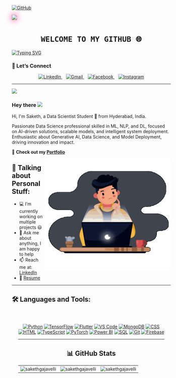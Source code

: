 [![GitHub](https://media.giphy.com/media/UqZ3TfmE3bCXS/giphy.gif)](https://github.com/your-username)




<a href="https://github.com/your-username" target="_blank">
  <img src="https://skillicons.dev/icons?i=github" width="60" style="filter: drop-shadow(0 0 10px #ff0077);" />
</a>




<h1 align="center"><code> WELCOME TO MY GITHUB 🌐 </code></h1>

<a href="https://git.io/typing-svg"><img src="https://readme-typing-svg.herokuapp.com?font=Montserrat&weight=700&size=28&duration=3000&pause=500&color=E6E6FA&background=0A0A2310¢er=true&vCenter=true&width=480&lines=Mastering+Data+Art;I'm+Saketh,+Data+Expert;Insights+with+Precision;View+My+Dashboards;Explore+My+Projects" alt="Typing SVG" /></a>

### 🌟 Let’s Connect  

<p align="center">
  
  <a href="https://www.linkedin.com/in/saketh-gajavelli-6aa55b303/" target="_blank">
    <img src="https://upload.wikimedia.org/wikipedia/commons/c/ca/LinkedIn_logo_initials.png" alt="LinkedIn" width="40px">
  </a>
  &nbsp;&nbsp;
  <a href="mailto:sakethmunna220@gmail.com">
    <img src="https://www.vectorlogo.zone/logos/gmail/gmail-icon.svg" alt="Gmail" width="40px">
  </a>
  &nbsp;&nbsp;
  <a href="https://www.facebook.com/SakethMunna007/">
    <img src="https://www.vectorlogo.zone/logos/facebook/facebook-icon.svg" alt="Facebook" width="40px">
  </a>
  &nbsp;&nbsp;
  <a href="https://www.instagram.com/saketh_007_" target="_blank">
    <img src="https://upload.wikimedia.org/wikipedia/commons/a/a5/Instagram_icon.png" alt="Instagram" width="40px">
  </a>
</p>

---

![](https://visitor-badge.glitch.me/badge?page_id=sakethgajavelli.SakethGajavelli)

### Hey there <img src="https://media.giphy.com/media/hvRJCLFzcasrR4ia7z/giphy.gif" width="25px">  

Hi, I'm Saketh, a Data Scientist Student  🚀 from Hyderabad, India. 

Passionate Data Science professional skilled in ML, NLP, and DL, focused on AI-driven solutions, scalable models, and intelligent system deployment. Enthusiastic about Generative AI, Data Science, and Model Deployment, driving innovation and impact.

🔗 **Check out my [Portfolio](https://sakethgajavelli.github.io/My-Portfolio)**  

<img align="right" alt="GIF" src="https://github.com/SakethGajavelli/SakethGajavelli/blob/main/code.gif/thinking.gif?raw=true" width="400" height="350" />

## &#128205; Talking about Personal Stuff:

- 💻 I’m currently working on multiple projects 😃  
- 💬 Ask me about anything, I am happy to help  
- 📫 Reach me at: [LinkedIn](https://www.linkedin.com/in/saketh-gajavelli-6aa55b303/)  
- 📝 [Resume](https://drive.google.com/file/d/1H4eiJy67Vq8dyo4pt39Qf06Qiis1SWn1/view?usp=sharing)


---


## &#128736; Languages and Tools:

<div style="text-align: center; padding: 20px;">
  <!-- Badges with Hover Animation -->
  <div style="margin-top: 20px;">
    <a href="https://www.python.org" target="_blank"><img src="https://img.shields.io/badge/-Python-3776AB?style=flat&logo=python&logoColor=white" alt="Python" class="tech-badge" /></a>
    <a href="https://www.tensorflow.org" target="_blank"><img src="https://img.shields.io/badge/-TensorFlow-FF6F00?style=flat&logo=tensorflow&logoColor=white" alt="TensorFlow" class="tech-badge" /></a>
    <a href="https://flutter.dev" target="_blank"><img src="https://img.shields.io/badge/-Flutter-02569B?style=flat&logo=flutter&logoColor=white" alt="Flutter" class="tech-badge" /></a>
    <a href="https://code.visualstudio.com" target="_blank"><img src="https://img.shields.io/badge/-VS%20Code-007ACC?style=flat&logo=visualstudiocode&logoColor=white" alt="VS Code" class="tech-badge" /></a>
    <a href="https://www.mongodb.com" target="_blank"><img src="https://img.shields.io/badge/-MongoDB-47A248?style=flat&logo=mongodb&logoColor=white" alt="MongoDB" class="tech-badge" /></a>
    <a href="https://www.w3.org/Style/CSS/" target="_blank"><img src="https://img.shields.io/badge/-CSS-1572B6?style=flat&logo=css3&logoColor=white" alt="CSS" class="tech-badge" /></a>
    <a href="https://www.w3.org/html/" target="_blank"><img src="https://img.shields.io/badge/-HTML-E34F26?style=flat&logo=html5&logoColor=white" alt="HTML" class="tech-badge" /></a>
    <a href="https://www.typescriptlang.org" target="_blank"><img src="https://img.shields.io/badge/-TypeScript-3178C6?style=flat&logo=typescript&logoColor=white" alt="TypeScript" class="tech-badge" /></a>
    <a href="https://pytorch.org" target="_blank"><img src="https://img.shields.io/badge/-PyTorch-EE4C2C?style=flat&logo=pytorch&logoColor=white" alt="PyTorch" class="tech-badge" /></a>
    <a href="https://powerbi.microsoft.com" target="_blank"><img src="https://img.shields.io/badge/-PowerBI-F2C811?style=flat&logo=powerbi&logoColor=black" alt="Power BI" class="tech-badge" /></a>
    <a href="https://www.mysql.com" target="_blank"><img src="https://img.shields.io/badge/-SQL-4479A1?style=flat&logo=mysql&logoColor=white" alt="SQL" class="tech-badge" /></a>
    <a href="https://git-scm.com" target="_blank"><img src="https://img.shields.io/badge/-Git-F05032?style=flat&logo=git&logoColor=white" alt="Git" class="tech-badge" /></a>
    <a href="https://firebase.google.com" target="_blank"><img src="https://img.shields.io/badge/-Firebase-FFCA28?style=flat&logo=firebase&logoColor=black" alt="Firebase" class="tech-badge" /></a>
  </div>

---

## 📊 GitHub Stats  

<div align="center">
  
<table>
  
  <tr>
    <td><img src="https://github-readme-stats.vercel.app/api?username=sakethgajavelli&show_icons=true&theme=gotham" alt="sakethgajavelli"/></td>
    <td><img src="https://github-readme-stats.vercel.app/api/top-langs?username=sakethgajavelli&show_icons=true&locale=en&layout=compact&theme=gotham" alt="sakethgajavelli"/></td>
    <td><img src="https://github-readme-streak-stats.herokuapp.com/?user=sakethgajavelli&theme=radical" alt="sakethgajavelli" /></td>
  </tr>
  
</table>

</div>
